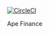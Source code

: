 [![CircleCI](https://circleci.com/gh/ape-fi/ape-finance/tree/eth.svg?style=svg)](https://circleci.com/gh/ape-fi/ape-finance/tree/eth)

Ape Finance
